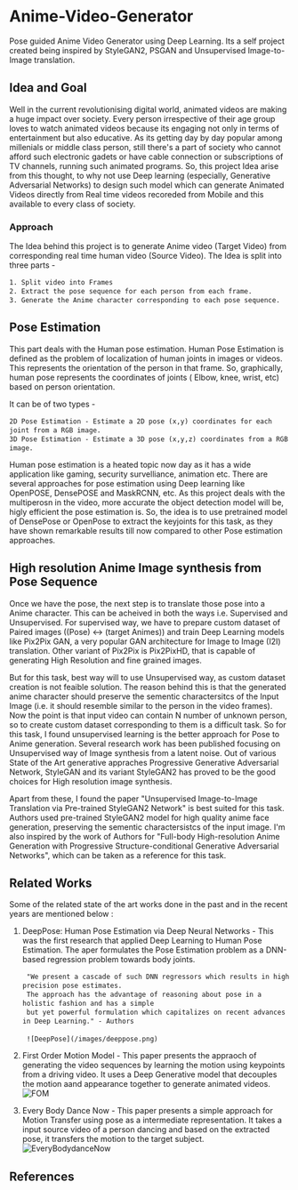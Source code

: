 # Anime-Video-Generator
Pose guided Anime Video Generator using Deep Learning. Its a self project created being inspired by StyleGAN2, PSGAN and Unsupervised Image-to-Image translation.

## Idea and Goal

Well in the current revolutionising digital world, animated videos are making a huge impact over society. Every person irrespective of their age group loves to watch animated videos because its engaging not only in terms of entertainment but also educative. As its getting day by day popular among millenials or middle class person, still there's a part of society who cannot afford such electronic gadets or have cable connection or subscriptions of TV channels, running such animated programs. So, this project Idea arise from this thought, to why not use Deep learning (especially, Generative Adversarial Networks) to design such model which can generate Animated Videos directly from Real time videos recoreded from Mobile and this available to every class of society. 

### Approach
The Idea behind this project is to generate Anime video (Target Video) from corresponding real time human video (Source Video). 
The Idea is split into three parts - 

    1. Split video into Frames
    2. Extract the pose sequence for each person from each frame.
    3. Generate the Anime character corresponding to each pose sequence.
 

## Pose Estimation

This part deals with the Human pose estimation. Human Pose Estimation is defined as the problem of localization of human joints in images or videos. This represents the orientation of the person in that frame. So, graphically, human pose represents the coordinates of joints ( Elbow, knee, wrist, etc) based on person orientation.

It can be of two types -

    2D Pose Estimation - Estimate a 2D pose (x,y) coordinates for each joint from a RGB image.
    3D Pose Estimation - Estimate a 3D pose (x,y,z) coordinates from a RGB image.

Human pose estimation is a heated topic now day as it has a wide application like gaming, security survelliance, animation etc. There are several approaches for pose estimation using Deep learning like OpenPOSE, DensePOSE and MaskRCNN, etc. As this project deals with the multiperosn in the video, more accurate the object detection model will be, higly efficient the pose estimation is. So, the idea is to use pretrained model of DensePose or OpenPose to extract the keyjoints for this task, as they have shown remarkable results till now compared to other Pose estimation approaches.       


## High resolution Anime Image synthesis from Pose Sequence

Once we have the pose, the next step is to translate those pose into a Anime character. This can be acheived in both the ways i.e. Supervised and Unsupervised. 
For supervised way, we have to prepare custom dataset of Paired images ((Pose) <-> (target Animes)) and train Deep Learning models like Pix2Pix GAN, a very popular GAN architecture for Image to Image (I2I) translation. Other variant of Pix2Pix is Pix2PixHD, that is capable of generating High Resolution and fine grained images. 

But for this task, best way will to use Unsupervised way, as custom dataset creation is not feaible solution. The reason behind this is that the generated anime character should preserve the sementic charactersitcs of the Input Image (i.e. it should resemble similar to the person in the video frames). Now the point is that input video can contain N number of unknown person, so to create custom dataset corresponding to them is a difficult task. So for this task, I found unsupervised learning is the better approach for Pose to Anime generation. Several research work has been published focusing on Unsupervised way of Image synthesis from a latent noise. Out of various State of the Art generative appraches Progressive Generative Adversarial Network, StyleGAN and its variant StyleGAN2 has proved to be the good choices for High resolution image synthesis. 

Apart from these, I found the paper "Unsupervised Image-to-Image Translation via Pre-trained StyleGAN2 Network" is best suited for this task. Authors used pre-trained StyleGAN2 model for high quality anime face generation, preserving the sementic charactersistcs of the input image. I'm also inspired by the work of Authors for "Full-body High-resolution Anime Generation with Progressive Structure-conditional Generative Adversarial Networks", which can be taken as a reference for this task. 


## Related Works

Some of the related state of the art works done in the past and in the recent years are mentioned below : 
1. DeepPose: Human Pose Estimation via Deep Neural Networks -  This was the first research that applied Deep Learning to Human Pose Estimation. The aper formulates the Pose Estimation problem as a DNN-based regression problem towards body  joints. 

        "We present a cascade of such DNN regressors which results in high precision pose estimates. 
        The approach has the advantage of reasoning about pose in a holistic fashion and has a simple 
        but yet powerful formulation which capitalizes on recent advances in Deep Learning." - Authors 
        
        ![DeepPose](/images/deeppose.png)
        
2. First Order Motion Model -  This paper presents the appraoch of generating the video sequences by learning the motion using keypoints from a driving video. It uses a Deep Generative model that decouples the motion aand appearance together to generate animated videos. ![FOM](/images/fom2.gif)  
3. Every Body Dance Now -  This paper presents a simple approach for Motion Transfer using pose as a intermediate representation. It takes a input source video of a person dancing and based on the extracted pose, it transfers the motion to the target subject. ![EveryBodydanceNow](/images/pose2pose.gif)



## References
